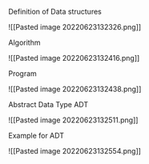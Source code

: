 Definition of Data structures

![[Pasted image 20220623132326.png]]


Algorithm

![[Pasted image 20220623132416.png]]

Program

![[Pasted image 20220623132438.png]]

Abstract Data Type ADT

![[Pasted image 20220623132511.png]]

Example for ADT

![[Pasted image 20220623132554.png]]

